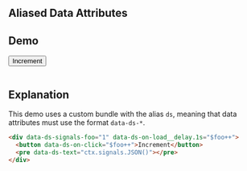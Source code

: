 ## Aliased Data Attributes

## Demo

<div data-ds-signals-foo="1" data-ds-on-load__delay.1s="$foo++" class="text-primary">
  <button data-ds-on-click="$foo++" class="btn btn-primary">Increment</button>
  <pre data-ds-text="ctx.signals.JSON()"></pre>
</div>

## Explanation

This demo uses a custom bundle with the alias `ds`, meaning that data attributes must use the format `data-ds-*`.

```html
<div data-ds-signals-foo="1" data-ds-on-load__delay.1s="$foo++">
  <button data-ds-on-click="$foo++">Increment</button>
  <pre data-ds-text="ctx.signals.JSON()"></pre>
</div>
```